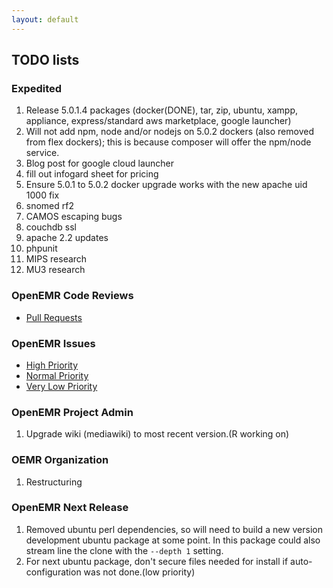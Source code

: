 ```yaml
---
layout: default
---
```

## TODO lists

### Expedited
1. Release 5.0.1.4 packages (docker(DONE), tar, zip, ubuntu, xampp, appliance, express/standard aws marketplace, google launcher)
1. Will not add npm, node and/or nodejs on 5.0.2 dockers (also removed from flex dockers); this is because composer will offer the npm/node service.
1. Blog post for google cloud launcher
1. fill out infogard sheet for pricing
1. Ensure 5.0.1 to 5.0.2 docker upgrade works with the new apache uid 1000 fix
1. snomed rf2
1. CAMOS escaping bugs
1. couchdb ssl
1. apache 2.2 updates
1. phpunit
1. MIPS research
1. MU3 research


### OpenEMR Code Reviews
* [Pull Requests](https://github.com/openemr/openemr/pulls)

### OpenEMR Issues
* [High Priority](https://github.com/openemr/openemr/milestone/2)
* [Normal Priority](https://github.com/openemr/openemr/milestone/4)
* [Very Low Priority](https://github.com/openemr/openemr/milestone/5)

### OpenEMR Project Admin
1. Upgrade wiki (mediawiki) to most recent version.(R working on)

### OEMR Organization
1. Restructuring

### OpenEMR Next Release
1. Removed ubuntu perl dependencies, so will need to build a new version development ubuntu package at some point. In this package could also stream line the clone with the `--depth 1` setting.
1. For next ubuntu package, don't secure files needed for install if auto-configuration was not done.(low priority)
